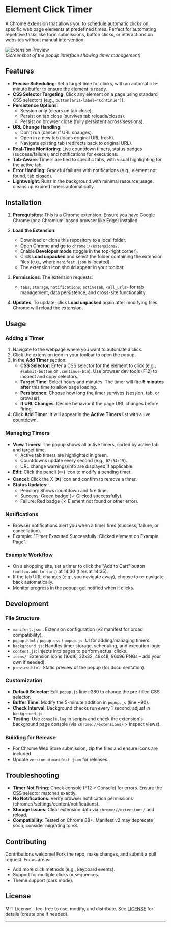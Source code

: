 # Element Click Timer

A Chrome extension that allows you to schedule automatic clicks on specific web page elements at predefined times. Perfect for automating repetitive tasks like form submissions, button clicks, or interactions on websites without manual intervention.

![Extension Preview](preview.png)  
*(Screenshot of the popup interface showing timer management)*

## Features

- **Precise Scheduling**: Set a target time for clicks, with an automatic 5-minute buffer to ensure the element is ready.
- **CSS Selector Targeting**: Click any element on a page using standard CSS selectors (e.g., `button[aria-label="Continue"]`).
- **Persistence Options**:
  - Session only (clears on tab close).
  - Persist on tab close (survives tab reloads/closes).
  - Persist on browser close (fully persistent across sessions).
- **URL Change Handling**:
  - Don't run (cancel if URL changes).
  - Open in a new tab (loads original URL fresh).
  - Navigate existing tab (redirects back to original URL).
- **Real-Time Monitoring**: Live countdown timers, status badges (success/failure), and notifications for executions.
- **Tab-Aware**: Timers are tied to specific tabs, with visual highlighting for the active tab.
- **Error Handling**: Graceful failures with notifications (e.g., element not found, tab closed).
- **Lightweight**: Runs in the background with minimal resource usage; cleans up expired timers automatically.

## Installation

1. **Prerequisites**: This is a Chrome extension. Ensure you have Google Chrome (or a Chromium-based browser like Edge) installed.

2. **Load the Extension**:
   - Download or clone this repository to a local folder.
   - Open Chrome and go to `chrome://extensions/`.
   - Enable **Developer mode** (toggle in the top-right corner).
   - Click **Load unpacked** and select the folder containing the extension files (e.g., where `manifest.json` is located).
   - The extension icon should appear in your toolbar.

3. **Permissions**: The extension requests:
   - `tabs`, `storage`, `notifications`, `activeTab`, `<all_urls>` for tab management, data persistence, and cross-site functionality.

4. **Updates**: To update, click **Load unpacked** again after modifying files. Chrome will reload the extension.

## Usage

### Adding a Timer
1. Navigate to the webpage where you want to automate a click.
2. Click the extension icon in your toolbar to open the popup.
3. In the **Add Timer** section:
   - **CSS Selector**: Enter a CSS selector for the element to click (e.g., `#submit-button` or `.continue-btn`). Use browser dev tools (F12) to inspect and copy selectors.
   - **Target Time**: Select hours and minutes. The timer will fire **5 minutes after** this time to allow page loading.
   - **Persistence**: Choose how long the timer survives (session, tab, or browser).
   - **If URL Changes**: Decide behavior if the page URL changes before firing.
4. Click **Add Timer**. It will appear in the **Active Timers** list with a live countdown.

### Managing Timers
- **View Timers**: The popup shows all active timers, sorted by active tab and target time.
  - Active tab timers are highlighted in green.
  - Countdowns update every second (e.g., `02:34:15`).
  - URL change warnings/info are displayed if applicable.
- **Edit**: Click the pencil (✏️) icon to modify a pending timer.
- **Cancel**: Click the X (❌) icon and confirm to remove a timer.
- **Status Updates**:
  - Pending: Shows countdown and fire time.
  - Success: Green badge (✓ Clicked successfully).
  - Failure: Red badge (✗ Element not found or other error).

### Notifications
- Browser notifications alert you when a timer fires (success, failure, or cancellation).
- Example: "Timer Executed Successfully: Clicked element on Example Page".

### Example Workflow
- On a shopping site, set a timer to click the "Add to Cart" button (`button.add-to-cart`) at 14:30 (fires at 14:35).
- If the tab URL changes (e.g., you navigate away), choose to re-navigate back automatically.
- Monitor progress in the popup; get notified when it clicks.

## Development

### File Structure
- `manifest.json`: Extension configuration (v2 manifest for broad compatibility).
- `popup.html` / `popup.css` / `popup.js`: UI for adding/managing timers.
- `background.js`: Handles timer storage, scheduling, and execution logic.
- `content.js`: Injects into pages to perform actual clicks.
- `icons/`: Extension icons (16x16, 32x32, 48x48, 96x96 PNGs – add your own if needed).
- `preview.html`: Static preview of the popup (for documentation).

### Customization
- **Default Selector**: Edit `popup.js` line ~280 to change the pre-filled CSS selector.
- **Buffer Time**: Modify the 5-minute addition in `popup.js` (line ~90).
- **Check Interval**: Background checks run every 1 second; adjust in `background.js`.
- **Testing**: Use `console.log` in scripts and check the extension's background page console (via `chrome://extensions/` > Inspect views).

### Building for Release
- For Chrome Web Store submission, zip the files and ensure icons are included.
- Update `version` in `manifest.json` for releases.

## Troubleshooting

- **Timer Not Firing**: Check console (F12 > Console) for errors. Ensure the CSS selector matches exactly.
- **No Notifications**: Verify browser notification permissions (chrome://settings/content/notifications).
- **Storage Issues**: Clear extension data via `chrome://extensions/` and reload.
- **Compatibility**: Tested on Chrome 88+. Manifest v2 may deprecate soon; consider migrating to v3.

## Contributing

Contributions welcome! Fork the repo, make changes, and submit a pull request. Focus areas:
- Add more click methods (e.g., keyboard events).
- Support for multiple clicks or sequences.
- Theme support (dark mode).

## License

MIT License – feel free to use, modify, and distribute. See [LICENSE](LICENSE) for details (create one if needed).

---
